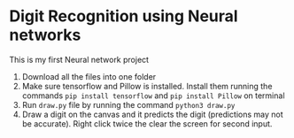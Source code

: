 # Digit Recognition using Neural networks
This is my first Neural network project

1. Download all the files into one folder
2. Make sure tensorflow and Pillow is installed. Install them running the commands ```pip install tensorflow``` and ```pip install Pillow``` on terminal
3. Run ```draw.py``` file by running the command ```python3 draw.py```
4. Draw a digit on the canvas and it predicts the digit (predictions may not be accurate). Right click twice the clear the screen for second input.

